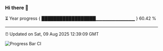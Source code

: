 ### Hi there 👋

⏳ Year progress { ██████████████████▁▁▁▁▁▁▁▁▁▁▁▁ } 60.42 %

---

⏰ Updated on Sat, 09 Aug 2025 12:39:09 GMT

![Progress Bar CI](https://github.com/liununu/liununu/workflows/Progress%20Bar%20CI/badge.svg)
